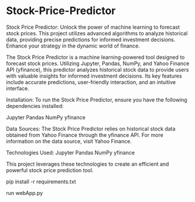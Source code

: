 # Stock-Price-Predictor
Stock Price Predictor: Unlock the power of machine learning to forecast stock prices. This project utilizes advanced algorithms to analyze historical data, providing precise predictions for informed investment decisions. Enhance your strategy in the dynamic world of finance. 

The Stock Price Predictor is a machine learning-powered tool designed to forecast stock prices. Utilizing Jupyter, Pandas, NumPy, and Yahoo Finance API (yfinance), this predictor analyzes historical stock data to provide users with valuable insights for informed investment decisions. Its key features include accurate predictions, user-friendly interaction, and an intuitive interface.

Installation:
To run the Stock Price Predictor, ensure you have the following dependencies installed:

Jupyter
Pandas
NumPy
yfinance


Data Sources:
The Stock Price Predictor relies on historical stock data obtained from Yahoo Finance through the yfinance API. For more information on the data source, visit Yahoo Finance.

Technologies Used:
Jupyter
Pandas
NumPy
yfinance

This project leverages these technologies to create an efficient and powerful stock price prediction tool.

pip install -r requirements.txt

run webApp.py 

